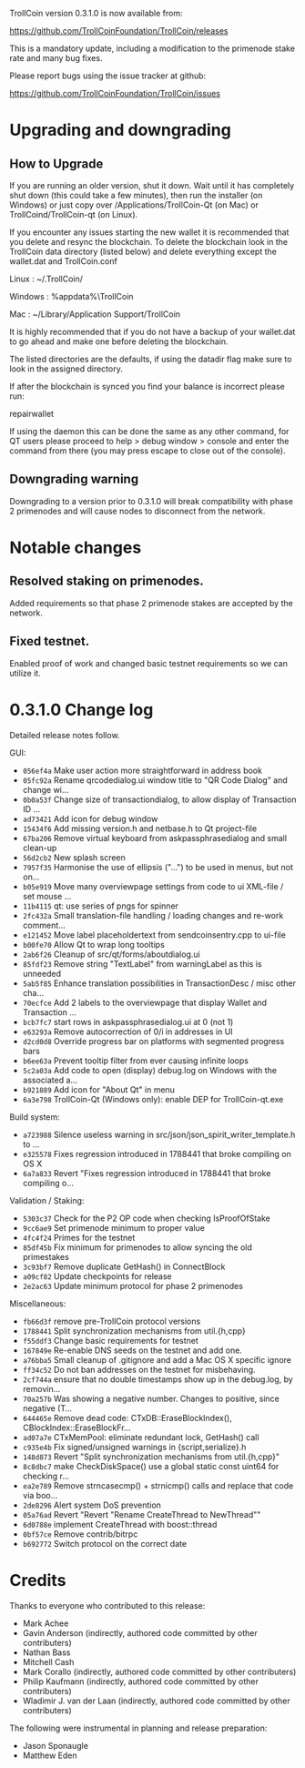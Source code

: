 TrollCoin version 0.3.1.0 is now available from:

  https://github.com/TrollCoinFoundation/TrollCoin/releases

This is a mandatory update, including a modification to the primenode stake
rate and many bug fixes.

Please report bugs using the issue tracker at github:

  https://github.com/TrollCoinFoundation/TrollCoin/issues

Upgrading and downgrading
=========================

How to Upgrade
--------------

If you are running an older version, shut it down. Wait until it has completely
shut down (this could take a few minutes), then run the installer (on Windows)
or just copy over /Applications/TrollCoin-Qt (on Mac) or TrollCoind/TrollCoin-qt (on Linux).

If you encounter any issues starting the new wallet it is recommended that you delete and resync the blockchain. To delete the blockchain look in the
TrollCoin data directory (listed below) and delete everything except the wallet.dat and TrollCoin.conf

Linux : ~/.TrollCoin/

Windows : %appdata%\TrollCoin

Mac : ~/Library/Application Support/TrollCoin

It is highly recommended that if you do not have a backup of your wallet.dat
to go ahead and make one before deleting the blockchain.

The listed directories are the defaults, if using the datadir flag make sure to
look in the assigned directory.

If after the blockchain is synced you find your balance is incorrect please run:

repairwallet

If using the daemon this can be done the same as any other command, for QT users
please proceed to help > debug window > console and enter the command from there
(you may press escape to close out of the console).

Downgrading warning
---------------------
Downgrading to a version prior to 0.3.1.0 will break compatibility with phase 2
primenodes and will cause nodes to disconnect from the network.

Notable changes
===============

Resolved staking on primenodes.
-------------------------------
Added requirements so that phase 2 primenode stakes are accepted by the network.

Fixed testnet.
--------------
Enabled proof of work and changed basic testnet requirements so we can utilize it.

0.3.1.0 Change log
===================

Detailed release notes follow.

GUI:
- `056ef4a` Make user action more straightforward in address book
- `05fc92a` Rename qrcodedialog.ui window title to "QR Code Dialog" and change wi…
- `0b0a53f` Change size of transactiondialog, to allow display of Transaction ID …
- `ad73421` Add icon for debug window
- `15434f6` Add missing version.h and netbase.h to Qt project-file
- `67ba206` Remove virtual keyboard from askpassphrasedialog and small clean-up
- `56d2cb2` New splash screen
- `7957f35` Harmonise the use of ellipsis ("...") to be used in menus, but not on…
- `b05e919` Move many overviewpage settings from code to ui XML-file / set mouse …
- `11b4115` qt: use series of pngs for spinner
- `2fc432a` Small translation-file handling / loading changes and re-work comment…
- `e121452` Move label placeholdertext from sendcoinsentry.cpp to ui-file
- `b00fe70` Allow Qt to wrap long tooltips
- `2ab6f26` Cleanup of src/qt/forms/aboutdialog.ui
- `85fdf23` Remove string "TextLabel" from warningLabel as this is unneeded
- `5ab5f85` Enhance translation possibilities in TransactionDesc / misc other cha…
- `70ecfce` Add 2 labels to the overviewpage that display Wallet and Transaction …
- `bcb7fc7` start rows in askpassphrasedialog.ui at 0 (not 1)
- `e63293a` Remove autocorrection of 0/i in addresses in UI
- `d2cd0d8` Override progress bar on platforms with segmented progress bars
- `b6ee63a` Prevent tooltip filter from ever causing infinite loops
- `5c2a03a` Add code to open (display) debug.log on Windows with the associated a…
- `b921889` Add icon for "About Qt" in menu
- `6a3e798` TrollCoin-Qt (Windows only): enable DEP for TrollCoin-qt.exe

Build system:
- `a723988` Silence useless warning in src/json/json_spirit_writer_template.h to …
- `e325578` Fixes regression introduced in 1788441 that broke compiling on OS X
- `6a7a833` Revert "Fixes regression introduced in 1788441 that broke compiling o…

Validation / Staking:
- `5303c37` Check for the P2 OP code when checking IsProofOfStake
- `9cc6ae9` Set primenode minimum to proper value
- `4fc4f24` Primes for the testnet
- `85df45b` Fix minimum for primenodes to allow syncing the old primestakes
- `3c93bf7` Remove duplicate GetHash() in ConnectBlock
- `a09cf82` Update checkpoints for release
- `2e2ac63` Update minimum protocol for phase 2 primenodes

Miscellaneous:
- `fb66d3f` remove pre-TrollCoin protocol versions
- `1788441` Split synchronization mechanisms from util.{h,cpp}
- `f55ddf3` Change basic requirements for testnet
- `167849e` Re-enable DNS seeds on the testnet and add one.
- `a76bba5` Small cleanup of .gitignore and add a Mac OS X specific ignore
- `ff34c52` Do not ban addresses on the testnet for misbehaving.
- `2cf744a` ensure that no double timestamps show up in the debug.log, by removin…
- `70a257b` Was showing a negative number. Changes to positive, since negative (T…
- `644465e` Remove dead code: CTxDB::EraseBlockIndex(), CBlockIndex::EraseBlockFr…
- `ad07a7e` CTxMemPool: eliminate redundant lock, GetHash() call
- `c935e4b` Fix signed/unsigned warnings in {script,serialize}.h
- `148d873` Revert "Split synchronization mechanisms from util.{h,cpp}"
- `8c8dbc7` make CheckDiskSpace() use a global static const uint64 for checking r…
- `ea2e789` Remove strncasecmp() + strnicmp() calls and replace that code via boo…
- `2de8296` Alert system DoS prevention
- `05a76ad` Revert "Revert "Rename CreateThread to NewThread""
- `6d0788e` implement CreateThread with boost::thread
- `0bf57ce` Remove contrib/bitrpc
- `b692772` Switch protocol on the correct date

Credits
=======

Thanks to everyone who contributed to this release:

- Mark Achee
- Gavin Anderson (indirectly, authored code committed by other contributers)
- Nathan Bass
- Mitchell Cash
- Mark Corallo (indirectly, authored code committed by other contributers)
- Philip Kaufmann (indirectly, authored code committed by other contributers)
- Wladimir J. van der Laan (indirectly, authored code committed by other contributers)

The following were instrumental in planning and release preparation:

- Jason Sponaugle
- Matthew Eden
